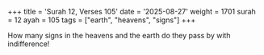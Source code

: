 +++
title = 'Surah 12, Verses 105'
date = '2025-08-27'
weight = 1701
surah = 12
ayah = 105
tags = ["earth", "heavens", "signs"]
+++

How many signs in the heavens and the earth do they pass by with indifference!